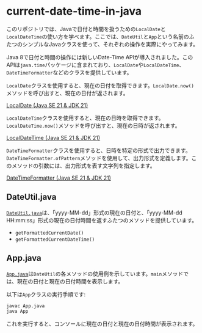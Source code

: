 # current-date-time-in-java

このリポジトリでは、Javaで日付と時間を扱うための`LocalDate`と`LocalDateTime`の使い方を学べます。ここでは、`DateUtil`と`App`という名前のふたつのシンプルなJavaクラスを使って、それぞれの操作を実際にやってみます。

Java 8で日付と時間の操作には新しいDate-Time APIが導入されました。このAPIは`java.time`パッケージに含まれており、`LocalDate`や`LocalDateTime`、`DateTimeFormatter`などのクラスを提供しています。

`LocalDate`クラスを使用すると、現在の日付を取得できます。`LocalDate.now()`メソッドを呼び出すと、現在の日付が返されます。

[LocalDate \(Java SE 21 & JDK 21\)](https://docs.oracle.com/javase/jp/21/docs/api/java.base/java/time/LocalDate.html)

`LocalDateTime`クラスを使用すると、現在の日時を取得できます。`LocalDateTime.now()`メソッドを呼び出すと、現在の日時が返されます。

[LocalDateTime \(Java SE 21 & JDK 21\)](https://docs.oracle.com/javase/jp/21/docs/api/java.base/java/time/LocalDateTime.html)

`DateTimeFormatter`クラスを使用すると、日時を特定の形式で出力できます。`DateTimeFormatter.ofPattern`メソッドを使用して、出力形式を定義します。このメソッドの引数には、出力形式を表す文字列を指定します。

[DateTimeFormatter \(Java SE 21 & JDK 21\)](https://docs.oracle.com/javase/jp/21/docs/api/java.base/java/time/format/DateTimeFormatter.html)

## DateUtil.java

[`DateUtil.java`](src/main/java/DateUtil.java)は、「yyyy-MM-dd」形式の現在の日付と、「yyyy-MM-dd HH:mm:ss」形式の現在の日付時間を返すふたつのメソッドを提供しています。

- `getFormattedCurrentDate()`
- `getFormattedCurrentDateTime()`

## App.java

[`App.java`](src/main/java/App.java)は`DateUtil`の各メソッドの使用例を示しています。`main`メソッドでは、現在の日付と現在の日付時間を表示します。

以下は`App`クラスの実行手順です:

```bash
javac App.java
java App
```

これを実行すると、コンソールに現在の日付と現在の日付時間が表示されます。
